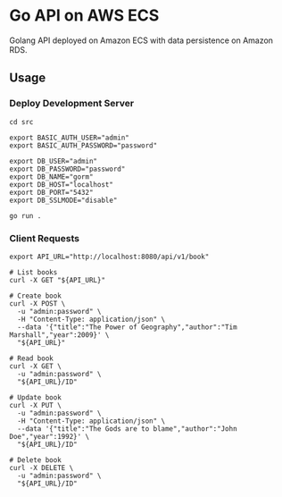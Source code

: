 # Go API on AWS ECS
Golang API deployed on Amazon ECS with data persistence on Amazon RDS.


## Usage
### Deploy Development Server
```shell
cd src

export BASIC_AUTH_USER="admin"
export BASIC_AUTH_PASSWORD="password"

export DB_USER="admin"
export DB_PASSWORD="password"
export DB_NAME="gorm"
export DB_HOST="localhost"
export DB_PORT="5432"
export DB_SSLMODE="disable"

go run .
```
### Client Requests
```shell
export API_URL="http://localhost:8080/api/v1/book"

# List books
curl -X GET "${API_URL}"

# Create book
curl -X POST \
  -u "admin:password" \
  -H "Content-Type: application/json" \
  --data '{"title":"The Power of Geography","author":"Tim Marshall","year":2009}' \
  "${API_URL}"

# Read book
curl -X GET \
  -u "admin:password" \
  "${API_URL}/ID"

# Update book
curl -X PUT \
  -u "admin:password" \
  -H "Content-Type: application/json" \
  --data '{"title":"The Gods are to blame","author":"John Doe","year":1992}' \
  "${API_URL}/ID"

# Delete book
curl -X DELETE \
  -u "admin:password" \
  "${API_URL}/ID"
```
